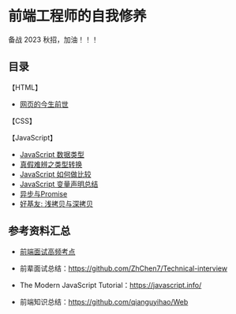 # 前端工程师的自我修养
备战 2023 秋招，加油！！！

## 目录

【HTML】

- [网页的今生前世](HTML/01html-basic.md)

【CSS】

【JavaScript】

- [JavaScript 数据类型](JavaScript/01datatypes.md)
- [真假难辨之类型转换](JavaScript/02type-cast.md)
- [JavaScript 如何做比较](JavaScript/03js-cmp.md)
- [JavaScript 变量声明总结](JavaScript/04variables.md)
- [异步与Promise](JavaScript/05promis.md)
- [好基友: 浅拷贝与深拷贝](JavaScript/copy.md)

## 参考资料汇总

- [前端面试高频考点](https://juejin.cn/post/6905294475539513352)

- 前辈面试总结：https://github.com/ZhChen7/Technical-interview

- The Modern JavaScript Tutorial：https://javascript.info/

- 前端知识总结：https://github.com/qianguyihao/Web
